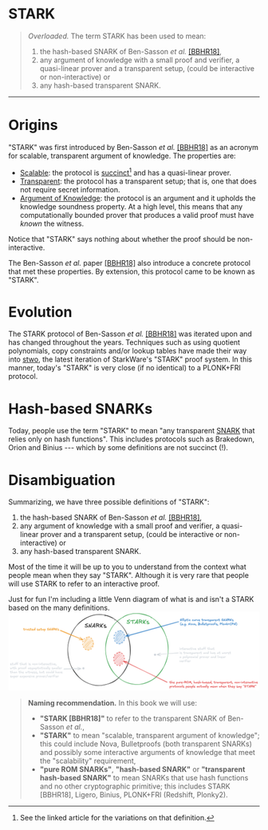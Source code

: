 # STARK

> *Overloaded.* The term STARK has been used to mean: 
> 1. the hash-based SNARK of Ben-Sasson *et al.* [[BBHR18]](https://eprint.iacr.org/2018/046),
> 2. any argument of knowledge with a small proof and verifier, a quasi-linear prover and a transparent setup, (could be interactive or non-interactive) or
> 3. any hash-based transparent SNARK.

---

# Origins

"STARK" was first introduced by Ben-Sasson *et al.* [[BBHR18]](https://eprint.iacr.org/2018/046) as an acronym for scalable, transparent argument of knowledge.
The properties are:
- [Scalable](./scalable.md): the protocol is [succinct](./succinct.md)[^1] and has a quasi-linear prover.
- [Transparent](./transparent_setup.md): the protocol has a transparent setup; that is, one that does not require secret information.
- [Argument of Knowledge](./soundness.md#knowledge-soundness): the protocol is an argument and it upholds the knowledge soundness property. At a high level, this means that any computationally bounded prover that produces a valid proof must have *known* the witness.

Notice that "STARK" says nothing about whether the proof should be non-interactive.

The Ben-Sasson *et al.* paper [[BBHR18]](https://eprint.iacr.org/2018/046) also introduce a concrete protocol that met these properties.
By extension, this protocol came to be known as "STARK".

# Evolution

The STARK protocol of Ben-Sasson *et al.* [[BBHR18]](https://eprint.iacr.org/2018/046) was iterated upon and has changed throughout the years.
Techniques such as using quotient polynomials, copy constraints and/or lookup tables have made their way into [stwo](https://github.com/starkware-libs/stwo/tree/dev), the latest iteration of StarkWare's "STARK" proof system.
In this manner, today's "STARK" is very close (if no identical) to a PLONK+FRI protocol.

# Hash-based SNARKs
Today, people use the term "STARK" to mean "any transparent [SNARK](./snark.md) that relies only on hash functions".
This includes protocols such as Brakedown, Orion and Binius --- which by some definitions are not succinct (!).

# Disambiguation
Summarizing, we have three possible definitions of "STARK":
1. the hash-based SNARK of Ben-Sasson *et al.* [[BBHR18]](https://eprint.iacr.org/2018/046),
2. any argument of knowledge with a small proof and verifier, a quasi-linear prover and a transparent setup, (could be interactive or non-interactive) or
3. any hash-based transparent SNARK.

Most of the time it will be up to you to understand from the context what people mean when they say "STARK".
Although it is very rare that people will use STARK to refer to an interactive proof.


Just for fun I'm including a little Venn diagram of what is and isn't a STARK based on the many definitions.
[![STARK vs SNARK](../images/stark_vs_snark.png)](../images/stark_vs_snark.png)

> **Naming recommendation.** In this book we will use:
> - **"STARK [BBHR18]"** to refer to the transparent SNARK of Ben-Sasson *et al.*, 
> - **"STARK"** to mean "scalable, transparent argument of knowledge"; this could include Nova, Bulletproofs (both transparent SNARKs) and possibly some interactive arguments of knowledge that meet the "scalability" requirement,
> - **"pure ROM SNARKs"**, **"hash-based SNARK"** or **"transparent hash-based SNARK"** to mean SNARKs that use hash functions and no other cryptographic primitive; this includes STARK [BBHR18], Ligero, Binius, PLONK+FRI (Redshift, Plonky2).

[^1]: See the linked article for the variations on that definition.